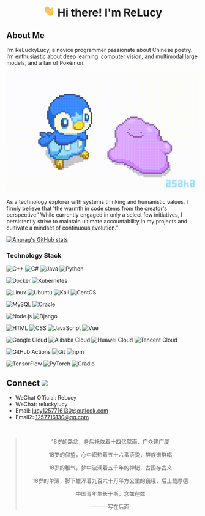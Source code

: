 <h1 align="center"><img src = "img\wave.gif" width = 30px> Hi there! I'm ReLucy</h1>

## About Me
I’m ReLuckyLucy, a novice programmer passionate about Chinese poetry. I’m enthusiastic about deep learning, computer vision, and multimodal large models, and a fan of Pokémon.

![这是可爱波加曼](img\bbg.gif )

As a technology explorer with systems thinking and humanistic values, I firmly believe that 'the warmth in code stems from the creator's perspective.' While currently engaged in only a select few initiatives, I persistently strive to maintain ultimate accountability in my projects and cultivate a mindset of continuous evolution."

[![Anurag's GitHub stats](https://github-readme-stats.vercel.app/api?username=ReLuckyLucy&theme=buefyy&show_icons=true)](https://github.com/anuraghazra/github-readme-stats)


### Technology Stack

<p>
  <!-- 编程语言 -->
  <img alt="C++" src="https://img.shields.io/badge/-C++-00599C?style=flat-square&logo=cplusplus&logoColor=fff" /> <img alt="C#" src="https://img.shields.io/badge/-C%23-239120?style=flat-square&logo=csharp&logoColor=fff" /> <img alt="Java" src="https://img.shields.io/badge/-Java-5583A2?style=flat-square&logo=openjdk&logoColor=fff" /> <img alt="Python" src="https://img.shields.io/badge/-Python-3776AB?style=flat-square&logo=python&logoColor=fff" />

  <!-- 容器与编排 -->
  <img alt="Docker" src="https://img.shields.io/badge/-Docker-46a2f1?style=flat-square&logo=docker&logoColor=white" /> <img alt="Kubernetes" src="https://img.shields.io/badge/-Kubernetes-326ce5?style=flat-square&logo=kubernetes&logoColor=white" />
  

  <!-- 操作系统 -->
  <img alt="Linux" src="https://img.shields.io/badge/-Linux-000000?style=flat-square&logo=linux&logoColor=white" /> <img alt="Ubuntu" src="https://img.shields.io/badge/-Ubuntu-E95420?style=flat-square&logo=ubuntu&logoColor=white" /> <img alt="Kali" src="https://img.shields.io/badge/-Kali-557C94?style=flat-square&logo=kalilinux&logoColor=white" /> <img alt="CentOS" src="https://img.shields.io/badge/-CentOS-262577?style=flat-square&logo=centos&logoColor=white" />
  

  <!-- 数据库 -->
  <img alt="MySQL" src="https://img.shields.io/badge/-MySQL-4479A1?style=flat-square&logo=mysql&logoColor=white" /> <img alt="Oracle" src="https://img.shields.io/badge/-Oracle-F80000?style=flat-square&logo=oracle&logoColor=white" />
  

  <!-- 后端框架 -->
  <img alt="Node.js" src="https://img.shields.io/badge/-Node.js-339933?style=flat-square&logo=nodedotjs&logoColor=white" /> <img alt="Django" src="https://img.shields.io/badge/-Django-092E20?style=flat-square&logo=django&logoColor=white" /> 
  

  <!-- 前端技术 -->
  <img alt="HTML" src="https://img.shields.io/badge/-HTML-E34F26?style=flat-square&logo=html5&logoColor=white" /> <img alt="CSS" src="https://img.shields.io/badge/-CSS-1572B6?style=flat-square&logo=css3&logoColor=white" /> <img alt="JavaScript" src="https://img.shields.io/badge/-JavaScript-F7DF1E?style=flat-square&logo=javascript&logoColor=000" /> <img alt="Vue" src="https://img.shields.io/badge/-Vue.js-4FC08D?style=flat-square&logo=vue.js&logoColor=fff" />
  

  <!-- 云服务 -->
  <img alt="Google Cloud" src="https://img.shields.io/badge/-Google_Cloud-4285F4?style=flat-square&logo=googlecloud&logoColor=white" /> <img alt="Alibaba Cloud" src="https://img.shields.io/badge/-Alibaba_Cloud-FF6A00?style=flat-square&logo=alibabacloud&logoColor=white" /> <img alt="Huawei Cloud" src="https://img.shields.io/badge/-Huawei_Cloud-FF0000?style=flat-square&logo=huawei&logoColor=white" /> <img alt="Tencent Cloud" src="https://img.shields.io/badge/-Tencent_Cloud-0081FF?style=flat-square&logo=tencentcloud&logoColor=white" />

  <!-- 开发工具 -->
  <img alt="GitHub Actions" src="https://img.shields.io/badge/-GitHub_Actions-2088FF?style=flat-square&logo=github-actions&logoColor=white" /> <img alt="Git" src="https://img.shields.io/badge/-Git-F05032?style=flat-square&logo=git&logoColor=white" /> <img alt="npm" src="https://img.shields.io/badge/-NPM-CB3837?style=flat-square&logo=npm&logoColor=white" />
  

  <!-- 机器学习 -->
  <img alt="TensorFlow" src="https://img.shields.io/badge/-TensorFlow-FF6F00?style=flat-square&logo=tensorflow&logoColor=white" />
  <img alt="PyTorch" src="https://img.shields.io/badge/-PyTorch-EE4C2C?style=flat-square&logo=pytorch&logoColor=white" />
  <img alt="Gradio" src="https://img.shields.io/badge/-Gradio-4A6CF7?style=flat-square&logo=gradio&logoColor=white" />

</p>

## Connect <img src = "https://i.pinimg.com/originals/65/c4/f4/65c4f452571be1261e9c623f7da488ac.gif" width = 35px> 

- WeChat Official: ReLucy
- WeChat: reluckylucy
- Email: lucy1257716130@outlook.com
- Email2: 1257716130@qq.com

<br>

<div align="center">

>18岁的路岔，身后托依着十四亿擘画，广众建广厦
>
>18岁的仰望，心中炽热着五十六番滚烫，群族谱群唱
>
>18岁的稚气，梦中波澜着五千年的神秘，古国存古义
>
>18岁的单薄，脚下雄浑着九百六十万平方公里的巍峨，后土载厚德
>
>中国青年生长于斯，念兹在兹
>
>———写在后面
</div>
